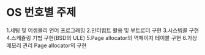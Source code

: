 # OS 번호별 주제

1.세팅 및 어셈블리 언어 프로그래밍
2.인터럽트 활용 및 부트로더 구현
3.시스템콜 구현
4.스케쥴링 기법 구현(BSD의 ULE)
5.Page allocator의 역페이지 테이블 구현
6.가상메모리 관리 Page allocator의 구현
